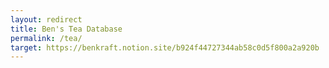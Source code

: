 ```yaml
---
layout: redirect
title: Ben's Tea Database
permalink: /tea/
target: https://benkraft.notion.site/b924f44727344ab58c0d5f800a2a920b
---
```

